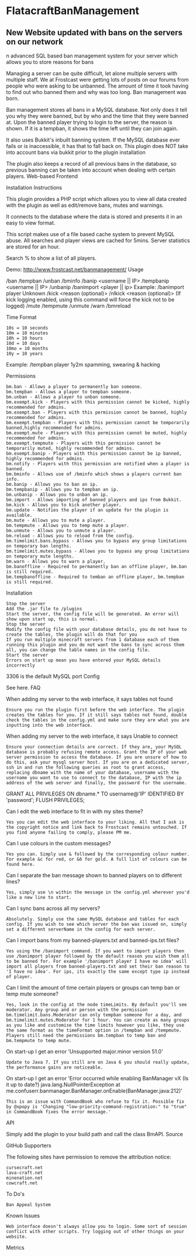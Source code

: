 FlatacraftBanManagement
=======================

New Website updated with bans on the servers on our network
------------------------

n advanced SQL based ban management system for your server which allows you to store reasons for bans

Managing a server can be quite difficult, let alone multiple servers with multiple staff. We at Frostcast were getting lots of posts on our forums from people who were asking to be unbanned. The amount of time it took having to find out who banned them and why was too long. Ban management was born.

Ban management stores all bans in a MySQL database. Not only does it tell you why they were banned, but by who and the time that they were banned at. Upon the banned player trying to login to the server, the reason is shown. If it is a tempban, it shows the time left until they can join again.

It also uses Bukkit's inbuilt banning system. If the MySQL database ever fails or is inaccessible, it has that to fall back on. This plugin does NOT take into account bans via bukkit prior to the plugin installation

The plugin also keeps a record of all previous bans in the database, so previous banning can be taken into account when dealing with certain players.
Web-based Frontend

Installation Instructions

This plugin provides a PHP script which allows you to view all data created with the plugin as well as edit/remove bans, mutes and warnings.

It connects to the database where the data is stored and presents it in an easy to view format.

This script makes use of a file based cache system to prevent MySQL abuse. All searches and player views are cached for 5mins. Server statistics are stored for an hour.

Search % to show a list of all players.

Demo: http://www.frostcast.net/banmanagement/
Usage

/ban <username> <reason>
/tempban <username> <timeFormat> <reason>
/unban <username>
/bminfo <username>
/banip <username || IP> <reason>
/tempbanip <username || IP> <timeDiff> <reason>
/unbanip <ip>
/banimport <player || ip> <default reason> Example: /banimport player Unknown
/kick <player> <reason (optional)>
/nlkick <player> <reason (optional)> (If kick logging enabled, using this command will force the kick not to be logged)
/mute <username> <reason>
/tempmute <username> <timeFormat> <reason>
/unmute <username>
/warn <username> <reason>
/bmreload

Time Format

    10s = 10 seconds
    10m = 10 minutes
    10h = 10 hours
    10d = 10 days
    10mo = 10 months
    10y = 10 years 

Example: /tempban player 1y2m spamming, swearing & hacking

Permissions

    bm.ban - Allows a player to permanently ban someone.
    bm.tempban - Allows a player to tempban someone.
    bm.unban - Allows a player to unban someone.
    bm.exempt.kick - Players with this permission cannot be kicked, highly recommended for admins.
    bm.exempt.ban - Players with this permission cannot be banned, highly recommended for admins.
    bm.exempt.tempban - Players with this permission cannot be temporarily banned,highly recommended for admins.
    bm.exempt.mute - Players with this permission cannot be muted, highly recommended for admins.
    bm.exempt.tempmute - Players with this permission cannot be temporarily muted, highly recommended for admins.
    bm.exempt.banip - Players with this permission cannot be ip banned, highly recommended for admins.
    bm.notify - Players with this permission are notified when a player is banned.
    bm.bminfo - Allows use of /bminfo which shows a players current ban info.
    bm.banip - Allows you to ban an ip.
    bm.tempbanip - Allows you to tempban an ip.
    bm.unbanip - Allows you to unban an ip.
    bm.import - Allows importing of banned players and ips from Bukkit.
    bm.kick - Allows you to kick another player.
    bm.update - Notifies the player if an update for the plugin is available.
    bm.mute - Allows you to mute a player.
    bm.tempmute - Allows you to temp mute a player.
    bm.unmute - Allows you to unmute a player.
    bm.reload - Allows you to reload from the config.
    bm.timelimit.bans.bypass - Allows you to bypass any group limitations on temporary ban lengths.
    bm.timelimit.mutes.bypass - Allows you to bypass any group limitations on temporary mute lengths.
    bm.warn - Allows you to warn a player.
    bm.banoffline - Required to permanently ban an offline player, bm.ban is still required.
    bm.tempbanoffline - Required to temban an offline player, bm.tempban is still required. 

Installation

    Stop the server
    Add the .jar file to /plugins
    Start the server, the config file will be generated. An error will show upon start up, this is normal.
    Stop the server
    Modify the config file with your database details, you do not have to create the tables, the plugin will do that for you
    If you run multiple minecraft servers from 1 database each of them running this plugin and you do not want the bans to sync across them all, you can change the table names in the config file.
    Start the server
    Errors on start up mean you have entered your MySQL details incorrectly 

3306 is the default MySQL port
Config

See here.
FAQ

When adding my server to the web interface, it says tables not found

    Ensure you run the plugin first before the web interface. The plugin creates the tables for you. If it still says tables not found, double check the tables in the config.yml and make sure they are what you are inputting into the web interface. 

When adding my server to the web interface, it says Unable to connect

    Ensure your connection details are correct. If they are, your MySQL database is probably refusing remote access. Grant the IP of your web server permission to access the database. If you are unsure of how to do this, ask your mysql server host. If you are on a dedicated server, ssh in and run the following queries as root to grant access, replacing dbname with the name of your database, username with the username you want to use to connect to the database, IP with the ip address of the web server and finally, the password for the username. 

GRANT ALL PRIVILEGES ON dbname.* TO username@'IP' IDENTIFIED BY 'password';
FLUSH PRIVILEGES;

Can I edit the web interface to fit in with my sites theme?

    Yes you can edit the web interface to your liking. All that I ask is the copyright notice and link back to Frostcast remains untouched. If you find anyone failing to comply, please PM me. 

Can I use colours in the custom messages?

    Yes you can. Simply use & followed by the corresponding colour number. For example &c for red, or &6 for gold. A full list of colours can be found here. 

Can I separate the ban message shown to banned players on to different lines?

    Yes, simply use \n within the message in the config.yml wherever you'd like a new line to start. 

Can I sync bans across all my servers?

    Absolutely. Simply use the same MySQL database and tables for each config. If you wish to see which server the ban was issued on, simply set a different serverName in the config for each server. 

Can I import bans from my banned-players.txt and banned-ips.txt files?

    Yes using the /banimport command. If you want to import players then use /banimport player followed by the default reason you wish them all to be banned for. For example '/banimport player I have no idea' will import all players from banned-players.txt and set their ban reason to 'I have no idea'. For ips, its exactly the same except type ip instead of player. 

Can I limit the amount of time certain players or groups can temp ban or temp mute someone?

    Yes, look in the config at the node timeLimits. By default you'll see moderator. Any group and or person with the permission bm.timelimit.bans.Moderator can only tempban someone for a day, and bm.timelimit.mutes.Moderator for 1 hour. You can create as many groups as you like and customise the time limits however you like, they use the same format as the timeFormat option in /tempban and /tempmute. Players still need the permissions bm.tempban to temp ban and bm.tempmute to temp mute. 

On start-up I get an error 'Unsupported major.minor version 51.0'

    Update to Java 7. If you still are on Java 6 you should really update, the performance gains are noticeable. 

On start-up I get an error 'Error occurred while enabling BanManager vX (Is it up to date?) java.lang.NullPointerException at me.confuserr.banmanager.BanManager.onEnable(BanManager.java:212)'

    This is an issue with CommandBook who refuse to fix it. Possible fix by @xpopy is 'Changing "low-priority-command-registration:" to "true" in CommandBook fixes the error message.' 

API

Simply add the plugin to your build path and call the class BmAPI.
Source

GitHub
Supporters

The following sites have permission to remove the attribution notice:

    cursecraft.net
    lava-craft.net
    minenation.net
    cowcraft.net 

To Do's

    Ban Appeal System 

Known Issues

    Web interface doesn't always allow you to login. Some sort of session conflict with other scripts. Try logging out of other things on your website. 

Metrics

